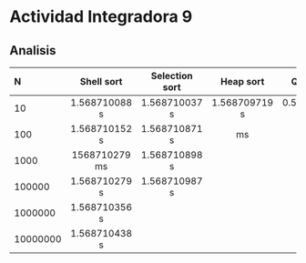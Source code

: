 ﻿# Actividad Integradora 9

## Analisis

|N|Shell sort| Selection sort|Heap sort| Quicksort|
| :--- | :---: | :---: | :---: | :---: |
|10     | 1.568710088 s | 1.568710037 s | 1.568709719 s | 0.568709631 ms|
|100     | 1.568710152 s | 1.568710871 s |  ms |  ms|
|1000    | 1568710279 ms | 1.568710898 s |         |         |             |
|100000  | 1.568710279 s | 1.568710987 s |         |         |             |
|1000000 | 1.568710356 s |              |         |         |             |
|10000000 | 1.568710438 s |              |         |         |

